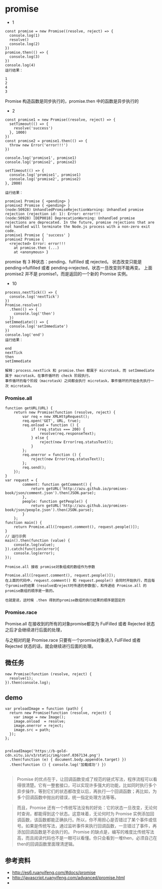 # promise


* 1
```
const promise = new Promise((resolve, reject) => {
  console.log(1)
  resolve()
  console.log(2)
})
promise.then(() => {
  console.log(3)
})
console.log(4)
运行结果：

1
2
4
3
```

Promise 构造函数是同步执行的，promise.then 中的函数是异步执行的


* 2

```
const promise1 = new Promise((resolve, reject) => {
  setTimeout(() => {
    resolve('success')
  }, 1000)
})
const promise2 = promise1.then(() => {
  throw new Error('error!!!')
})

console.log('promise1', promise1)
console.log('promise2', promise2)

setTimeout(() => {
  console.log('promise1', promise1)
  console.log('promise2', promise2)
}, 2000)

运行结果：

promise1 Promise { <pending> }
promise2 Promise { <pending> }
(node:50928) UnhandledPromiseRejectionWarning: Unhandled promise rejection (rejection id: 1): Error: error!!!
(node:50928) [DEP0018] DeprecationWarning: Unhandled promise rejections are deprecated. In the future, promise rejections that are not handled will terminate the Node.js process with a non-zero exit code.
promise1 Promise { 'success' }
promise2 Promise {
  <rejected> Error: error!!!
    at promise.then (...)
    at <anonymous> }
```

promise 有 3 种状态：pending、fulfilled 或 rejected。
状态改变只能是 pending->fulfilled 或者 pending->rejected，状态一旦改变则不能再变。
上面 promise2 并不是 promise1，而是返回的一个新的 Promise 实例。



* 10

```
process.nextTick(() => {
  console.log('nextTick')
})
Promise.resolve()
  .then(() => {
    console.log('then')
  })
setImmediate(() => {
  console.log('setImmediate')
})
console.log('end')
运行结果：

end
nextTick
then
setImmediate

解释：process.nextTick 和 promise.then 都属于 microtask，而 setImmediate 属于 macrotask，在事件循环的 check 阶段执行。
事件循环的每个阶段（macrotask）之间都会执行 microtask，事件循环的开始会先执行一次 microtask。
```



### Promise.all

```
function getURL(URL) {
    return new Promise(function (resolve, reject) {
        var req = new XMLHttpRequest();
        req.open('GET', URL, true);
        req.onload = function () {
            if (req.status === 200) {
                resolve(req.responseText);
            } else {
                reject(new Error(req.statusText));
            }
        };
        req.onerror = function () {
            reject(new Error(req.statusText));
        };
        req.send();
    });
}
var request = {
        comment: function getComment() {
            return getURL('http://azu.github.io/promises-book/json/comment.json').then(JSON.parse);
        },
        people: function getPeople() {
            return getURL('http://azu.github.io/promises-book/json/people.json').then(JSON.parse);
        }
    };
function main() {
    return Promise.all([request.comment(), request.people()]);
}
// 运行示例
main().then(function (value) {
    console.log(value);
}).catch(function(error){
    console.log(error);
});

Promise.all 接收 promise对象组成的数组作为参数

Promise.all([request.comment(), request.people()]);
在上面的代码中，request.comment() 和 request.people() 会同时开始执行，而且每个promise的结果（resolve或reject时传递的参数值），和传递给 Promise.all 的promise数组的顺序是一致的。

也就是说，这时候 .then 得到的promise数组的执行结果的顺序是固定的
```

### Promise.race

Promise.all 在接收到的所有的对象promise都变为 FulFilled 或者 Rejected 状态之后才会继续进行后面的处理， 

与之相对的是 Promise.race 只要有一个promise对象进入 FulFilled 或者 Rejected 状态的话，就会继续进行后面的处理。

## 微任务

```
new Promise(function (resolve, reject) {
  resolve(1);
}).then(console.log);
```


## demo
```
var preloadImage = function (path) {
  return new Promise(function (resolve, reject) {
    var image = new Image();
    image.onload  = resolve;
    image.onerror = reject;
    image.src = path;
  });
};


preloadImage('https://b-gold-cdn.xitu.io/v3/static/img/conf.0367134.png')
  .then(function (e) { document.body.append(e.target) })
  .then(function () { console.log('加载成功') })
```

## 
>Promise 的优点在于，让回调函数变成了规范的链式写法，程序流程可以看得很清楚。它有一整套接口，可以实现许多强大的功能，比如同时执行多个异步操作，等到它们的状态都改变以后，再执行一个回调函数；再比如，为多个回调函数中抛出的错误，统一指定处理方法等等。

>而且，Promise 还有一个传统写法没有的好处：它的状态一旦改变，无论何时查询，都能得到这个状态。这意味着，无论何时为 Promise 实例添加回调函数，该函数都能正确执行。所以，你不用担心是否错过了某个事件或信号。如果是传统写法，通过监听事件来执行回调函数，一旦错过了事件，再添加回调函数是不会执行的。
>Promise 的缺点是，编写的难度比传统写法高，而且阅读代码也不是一眼可以看懂。你只会看到一堆then，必须自己在then的回调函数里面理清逻辑。

## 参考资料
- http://es6.ruanyifeng.com/#docs/promise
- http://javascript.ruanyifeng.com/advanced/promise.html
- 
